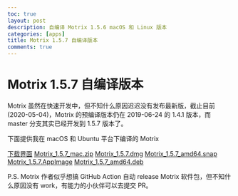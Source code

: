 ```yaml
---
toc: true
layout: post
description: 自编译 Motrix 1.5.6 macOS 和 Linux 版本
categories: [apps]
title: Motrix 1.5.7 自编译版本
comments: true
---
```


# Motrix 1.5.7 自编译版本
Motrix 虽然在快速开发中，但不知什么原因迟迟没有发布最新版，截止目前(2020-05-04)，Motrix 的预编译版本仍在 2019-06-24 的 1.4.1 版本，而 master 分支其实已经开发到 1.5.7 版本了。

下面提供我在 macOS 和 Ubuntu 平台下编译的 Motrix

[下载界面](https://github.com/invisprints/Motrix/releases/tag/v1.5.7)
[Motrix_1.5.7_mac.zip](https://github.com/invisprints/Motrix/releases/download/v1.5.7/Motrix-1.5.7-mac.zip)
[Motrix_1.5.7.dmg](https://github.com/invisprints/Motrix/releases/download/v1.5.7/Motrix-1.5.7.dmg)
[Motrix_1.5.7_amd64.snap](https://github.com/invisprints/Motrix/releases/download/v1.5.7/Motrix_1.5.7_amd64.snap)
[Motrix_1.5.7.AppImage](https://github.com/invisprints/Motrix/releases/download/v1.5.7/Motrix-1.5.7.AppImage)
[Motrix_1.5.7_amd64.deb](https://github.com/invisprints/Motrix/releases/download/v1.5.7/Motrix_1.5.7_amd64.deb)

P.S. Motrix 作者似乎想搞 GitHub Action 自动 release Motrix 软件包，但不知什么原因没有 work，有能力的小伙伴可以去提交 PR。